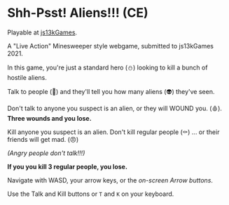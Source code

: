 # Shh-Psst! Aliens!!! (CE)

Playable at [js13kGames](https://js13kgames.com/entries/shh-psst-aliens-ce).

A "Live Action" Minesweeper style webgame, submitted to js13kGames 2021.

In this game, you're just a standard hero (⛄) looking to kill a bunch of hostile aliens.

Talk to people (🙍) and they'll tell you
how many aliens (👽) they've seen.

Don't talk to anyone you suspect is an alien,
or they will WOUND you. (🩸).
<b>Three wounds and you lose.</b>

Kill anyone you suspect is an alien.
Don't kill regular people (⚰️)
... or their friends will get mad. (😠)

<i>(Angry people don't talk!!!)</i>

<b>If you you kill 3 regular people, you lose.</b>

Navigate with WASD, your arrow keys,
or the <i>on-screen Arrow buttons</i>.

Use the Talk and Kill buttons or `T` and `K`
on your keyboard.
